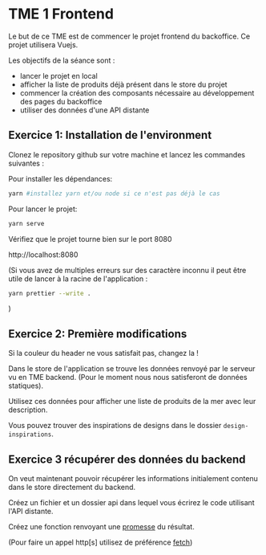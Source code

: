 # TME 1 Frontend

Le but de ce TME est de commencer le projet frontend du backoffice.
Ce projet utilisera Vuejs.

Les objectifs de la séance sont :

- lancer le projet en local
- afficher la liste de produits déjà présent dans le store du projet
- commencer la création des composants nécessaire au développement des pages du backoffice
- utiliser des données d'une API distante

## Exercice 1: Installation de l'environment

Clonez le repository github sur votre machine et lancez les commandes suivantes :

Pour installer les dépendances:

```sh
yarn #installez yarn et/ou node si ce n'est pas déjà le cas
```

Pour lancer le projet:

```sh
yarn serve
```

Vérifiez que le projet tourne bien sur le port 8080

http://localhost:8080

(Si vous avez de multiples erreurs sur des caractère inconnu il peut être utile de lancer à la racine de l'application :

```sh
yarn prettier --write .
```

)

## Exercice 2: Première modifications

Si la couleur du header ne vous satisfait pas, changez la !

Dans le store de l'application se trouve les données renvoyé par le serveur vu en TME backend.
(Pour le moment nous nous satisferont de données statiques).

Utilisez ces données pour afficher une liste de produits de la mer avec leur description.

Vous pouvez trouver des inspirations de designs dans le dossier `design-inspirations`.

## Exercice 3 récupérer des données du backend

On veut maintenant pouvoir récupérer les informations initialement contenu dans le store directement du backend.

Créez un fichier et un dossier api dans lequel vous écrirez le code utilisant l'API distante.

Créez une fonction renvoyant une <a href="https://developer.mozilla.org/fr/docs/Web/JavaScript/Reference/Global_Objects/Promise">promesse</a> du résultat.

(Pour faire un appel http[s] utilisez de préférence <a href="https://developer.mozilla.org/en-US/docs/Web/API/fetch">fetch</a>)
